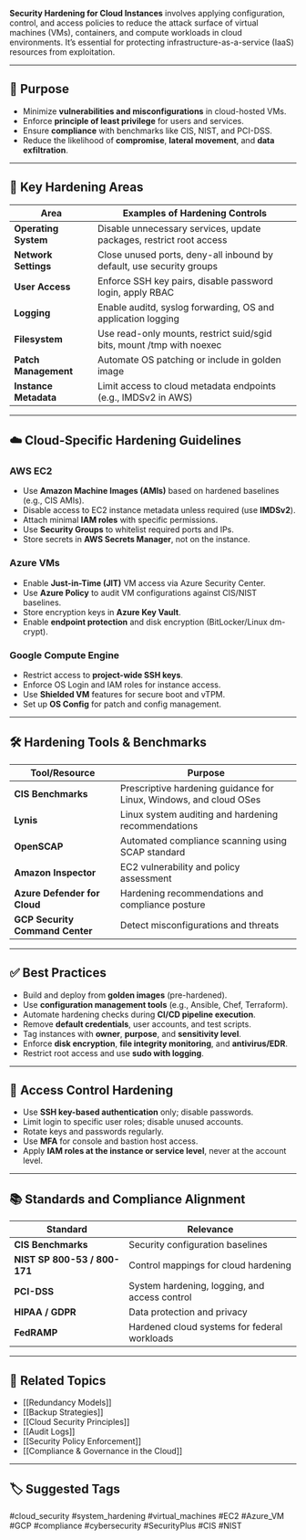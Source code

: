 **Security Hardening for Cloud Instances** involves applying configuration, control, and access policies to reduce the attack surface of virtual machines (VMs), containers, and compute workloads in cloud environments. It’s essential for protecting infrastructure-as-a-service (IaaS) resources from exploitation.

---

## 🎯 Purpose

- Minimize **vulnerabilities and misconfigurations** in cloud-hosted VMs.
- Enforce **principle of least privilege** for users and services.
- Ensure **compliance** with benchmarks like CIS, NIST, and PCI-DSS.
- Reduce the likelihood of **compromise**, **lateral movement**, and **data exfiltration**.

---

## 🧱 Key Hardening Areas

| Area               | Examples of Hardening Controls                                           |
|--------------------|-------------------------------------------------------------------------|
| **Operating System**| Disable unnecessary services, update packages, restrict root access     |
| **Network Settings**| Close unused ports, deny-all inbound by default, use security groups    |
| **User Access**     | Enforce SSH key pairs, disable password login, apply RBAC               |
| **Logging**         | Enable auditd, syslog forwarding, OS and application logging            |
| **Filesystem**      | Use read-only mounts, restrict suid/sgid bits, mount /tmp with noexec   |
| **Patch Management**| Automate OS patching or include in golden image                         |
| **Instance Metadata**| Limit access to cloud metadata endpoints (e.g., IMDSv2 in AWS)         |

---

## ☁️ Cloud-Specific Hardening Guidelines

### AWS EC2

- Use **Amazon Machine Images (AMIs)** based on hardened baselines (e.g., CIS AMIs).
- Disable access to EC2 instance metadata unless required (use **IMDSv2**).
- Attach minimal **IAM roles** with specific permissions.
- Use **Security Groups** to whitelist required ports and IPs.
- Store secrets in **AWS Secrets Manager**, not on the instance.

### Azure VMs

- Enable **Just-in-Time (JIT)** VM access via Azure Security Center.
- Use **Azure Policy** to audit VM configurations against CIS/NIST baselines.
- Store encryption keys in **Azure Key Vault**.
- Enable **endpoint protection** and disk encryption (BitLocker/Linux dm-crypt).

### Google Compute Engine

- Restrict access to **project-wide SSH keys**.
- Enforce OS Login and IAM roles for instance access.
- Use **Shielded VM** features for secure boot and vTPM.
- Set up **OS Config** for patch and config management.

---

## 🛠 Hardening Tools & Benchmarks

| Tool/Resource            | Purpose                                                            |
|--------------------------|---------------------------------------------------------------------|
| **CIS Benchmarks**        | Prescriptive hardening guidance for Linux, Windows, and cloud OSes |
| **Lynis**                 | Linux system auditing and hardening recommendations                |
| **OpenSCAP**              | Automated compliance scanning using SCAP standard                  |
| **Amazon Inspector**      | EC2 vulnerability and policy assessment                            |
| **Azure Defender for Cloud** | Hardening recommendations and compliance posture                 |
| **GCP Security Command Center** | Detect misconfigurations and threats                        |

---

## ✅ Best Practices

- Build and deploy from **golden images** (pre-hardened).
- Use **configuration management tools** (e.g., Ansible, Chef, Terraform).
- Automate hardening checks during **CI/CD pipeline execution**.
- Remove **default credentials**, user accounts, and test scripts.
- Tag instances with **owner**, **purpose**, and **sensitivity level**.
- Enforce **disk encryption**, **file integrity monitoring**, and **antivirus/EDR**.
- Restrict root access and use **sudo with logging**.

---

## 🔐 Access Control Hardening

- Use **SSH key-based authentication** only; disable passwords.
- Limit login to specific user roles; disable unused accounts.
- Rotate keys and passwords regularly.
- Use **MFA** for console and bastion host access.
- Apply **IAM roles at the instance or service level**, never at the account level.

---

## 📚 Standards and Compliance Alignment

| Standard         | Relevance                                      |
|------------------|------------------------------------------------|
| **CIS Benchmarks** | Security configuration baselines              |
| **NIST SP 800-53 / 800-171** | Control mappings for cloud hardening |
| **PCI-DSS**       | System hardening, logging, and access control |
| **HIPAA / GDPR**  | Data protection and privacy                    |
| **FedRAMP**       | Hardened cloud systems for federal workloads   |

---

## 🧩 Related Topics

- [[Redundancy Models]]
- [[Backup Strategies]]
- [[Cloud Security Principles]]
- [[Audit Logs]]
- [[Security Policy Enforcement]]
- [[Compliance & Governance in the Cloud]]

---

## 🏷 Suggested Tags

#cloud_security #system_hardening #virtual_machines #EC2 #Azure_VM #GCP #compliance #cybersecurity #SecurityPlus #CIS #NIST
